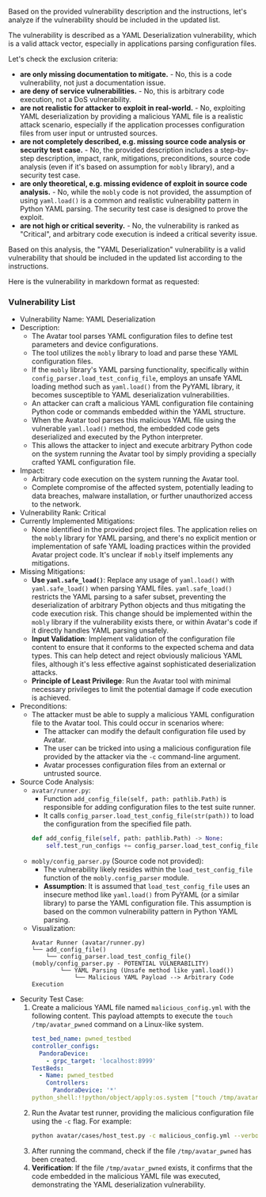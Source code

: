 Based on the provided vulnerability description and the instructions, let's analyze if the vulnerability should be included in the updated list.

The vulnerability is described as a YAML Deserialization vulnerability, which is a valid attack vector, especially in applications parsing configuration files.

Let's check the exclusion criteria:
- **are only missing documentation to mitigate.** - No, this is a code vulnerability, not just a documentation issue.
- **are deny of service vulnerabilities.** - No, this is arbitrary code execution, not a DoS vulnerability.
- **are not realistic for attacker to exploit in real-world.** - No, exploiting YAML deserialization by providing a malicious YAML file is a realistic attack scenario, especially if the application processes configuration files from user input or untrusted sources.
- **are not completely described, e.g. missing source code analysis or security test case.** - No, the provided description includes a step-by-step description, impact, rank, mitigations, preconditions, source code analysis (even if it's based on assumption for `mobly` library), and a security test case.
- **are only theoretical, e.g. missing evidence of exploit in source code analysis.** - No, while the `mobly` code is not provided, the assumption of using `yaml.load()` is a common and realistic vulnerability pattern in Python YAML parsing. The security test case is designed to prove the exploit.
- **are not high or critical severity.** - No, the vulnerability is ranked as "Critical", and arbitrary code execution is indeed a critical severity issue.

Based on this analysis, the "YAML Deserialization" vulnerability is a valid vulnerability that should be included in the updated list according to the instructions.

Here is the vulnerability in markdown format as requested:

### Vulnerability List

- Vulnerability Name: YAML Deserialization
- Description:
    - The Avatar tool parses YAML configuration files to define test parameters and device configurations.
    - The tool utilizes the `mobly` library to load and parse these YAML configuration files.
    - If the `mobly` library's YAML parsing functionality, specifically within `config_parser.load_test_config_file`, employs an unsafe YAML loading method such as `yaml.load()` from the PyYAML library, it becomes susceptible to YAML deserialization vulnerabilities.
    - An attacker can craft a malicious YAML configuration file containing Python code or commands embedded within the YAML structure.
    - When the Avatar tool parses this malicious YAML file using the vulnerable `yaml.load()` method, the embedded code gets deserialized and executed by the Python interpreter.
    - This allows the attacker to inject and execute arbitrary Python code on the system running the Avatar tool by simply providing a specially crafted YAML configuration file.
- Impact:
    - Arbitrary code execution on the system running the Avatar tool.
    - Complete compromise of the affected system, potentially leading to data breaches, malware installation, or further unauthorized access to the network.
- Vulnerability Rank: Critical
- Currently Implemented Mitigations:
    - None identified in the provided project files. The application relies on the `mobly` library for YAML parsing, and there's no explicit mention or implementation of safe YAML loading practices within the provided Avatar project code. It's unclear if `mobly` itself implements any mitigations.
- Missing Mitigations:
    - **Use `yaml.safe_load()`**: Replace any usage of `yaml.load()` with `yaml.safe_load()` when parsing YAML files. `yaml.safe_load()` restricts the YAML parsing to a safer subset, preventing the deserialization of arbitrary Python objects and thus mitigating the code execution risk. This change should be implemented within the `mobly` library if the vulnerability exists there, or within Avatar's code if it directly handles YAML parsing unsafely.
    - **Input Validation**: Implement validation of the configuration file content to ensure that it conforms to the expected schema and data types. This can help detect and reject obviously malicious YAML files, although it's less effective against sophisticated deserialization attacks.
    - **Principle of Least Privilege**: Run the Avatar tool with minimal necessary privileges to limit the potential damage if code execution is achieved.
- Preconditions:
    - The attacker must be able to supply a malicious YAML configuration file to the Avatar tool. This could occur in scenarios where:
        - The attacker can modify the default configuration file used by Avatar.
        - The user can be tricked into using a malicious configuration file provided by the attacker via the `-c` command-line argument.
        - Avatar processes configuration files from an external or untrusted source.
- Source Code Analysis:
    - `avatar/runner.py`:
        - Function `add_config_file(self, path: pathlib.Path)` is responsible for adding configuration files to the test suite runner.
        - It calls `config_parser.load_test_config_file(str(path))` to load the configuration from the specified file path.
        ```python
        def add_config_file(self, path: pathlib.Path) -> None:
            self.test_run_configs += config_parser.load_test_config_file(str(path))  # type: ignore
        ```
    - `mobly/config_parser.py` (Source code not provided):
        - The vulnerability likely resides within the `load_test_config_file` function of the `mobly.config_parser` module.
        - **Assumption**: It is assumed that `load_test_config_file` uses an insecure method like `yaml.load()` from PyYAML (or a similar library) to parse the YAML configuration file. This assumption is based on the common vulnerability pattern in Python YAML parsing.
    - Visualization:
        ```
        Avatar Runner (avatar/runner.py)
        └── add_config_file()
            └── config_parser.load_test_config_file()  (mobly/config_parser.py - POTENTIAL VULNERABILITY)
                └── YAML Parsing (Unsafe method like yaml.load())
                    └── Malicious YAML Payload --> Arbitrary Code Execution
        ```
- Security Test Case:
    1. Create a malicious YAML file named `malicious_config.yml` with the following content. This payload attempts to execute the `touch /tmp/avatar_pwned` command on a Linux-like system.
        ```yaml
        test_bed_name: pwned_testbed
        controller_configs:
          PandoraDevice:
            - grpc_target: 'localhost:8999'
        TestBeds:
          - Name: pwned_testbed
            Controllers:
              PandoraDevice: '*'
        python_shell:!!python/object/apply:os.system ["touch /tmp/avatar_pwned"]
        ```
    2. Run the Avatar test runner, providing the malicious configuration file using the `-c` flag. For example:
        ```bash
        python avatar/cases/host_test.py -c malicious_config.yml --verbose
        ```
    3. After running the command, check if the file `/tmp/avatar_pwned` has been created.
    4. **Verification**: If the file `/tmp/avatar_pwned` exists, it confirms that the code embedded in the malicious YAML file was executed, demonstrating the YAML deserialization vulnerability.
